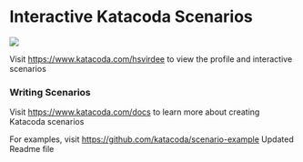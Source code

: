 # Interactive Katacoda Scenarios

[![](http://shields.katacoda.com/katacoda/hsvirdee/count.svg)](https://www.katacoda.com/hsvirdee "Get your profile on Katacoda.com")

Visit https://www.katacoda.com/hsvirdee to view the profile and interactive scenarios

### Writing Scenarios
Visit https://www.katacoda.com/docs to learn more about creating Katacoda scenarios

For examples, visit https://github.com/katacoda/scenario-example
Updated Readme file
